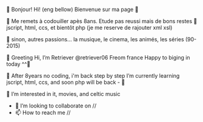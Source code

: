 👋 Bonjour! Hi! (eng bellow)
Bienvenue sur ma page  👋 

 🌱 Me remets à codouiller apès 8ans. 
    Etude pas reussi mais de bons restes  🌱 
    jscript, html, ccs, et bientôt php (je me reserve de rajouter xml xsl)
 
 👀 sinon, autres passions... la musique, le cinema, les animés, les séries (90-2015)    

 👋 Greeting 
    Hi, I’m Retriever @retriever06
    Freom france
    Happy to biging in today ^^👋 
    
 🌱 After 8years no coding, i'm back step by step
    I’m currently learning jscript, html, ccs, and soon php will be back - 🌱
    
 👀 I’m interested in it, movies, and celtic music



- 💞️ I’m looking to collaborate on //
- 📫 How to reach me // 

<!---
retriever06/retriever06 is a ✨ special ✨ repository because its `README.md` (this file) appears on your GitHub profile.
You can click the Preview link to take a look at your changes.
--->
